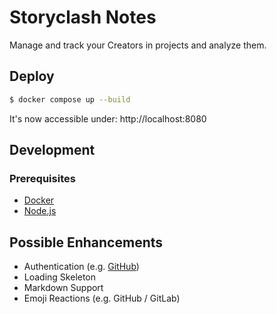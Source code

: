 # Storyclash Notes

Manage and track your Creators in projects and analyze them.

## Deploy

```bash
$ docker compose up --build
```

It's now accessible under: http://localhost:8080

## Development

### Prerequisites

- [Docker](https://www.docker.com/products/docker-desktop/)
- [Node.js](https://nodejs.org/en)

## Possible Enhancements

- Authentication (e.g. [GitHub](https://docs.github.com/en/apps/creating-github-apps/about-creating-github-apps/about-creating-github-apps))
- Loading Skeleton
- Markdown Support
- Emoji Reactions (e.g. GitHub / GitLab)
